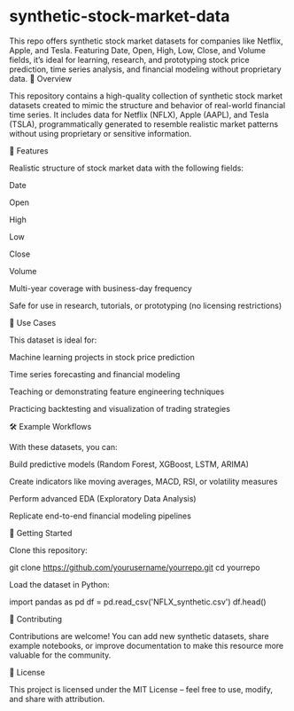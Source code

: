 # synthetic-stock-market-data
This repo offers synthetic stock market datasets for companies like Netflix, Apple, and Tesla. Featuring Date, Open, High, Low, Close, and Volume fields, it’s ideal for learning, research, and prototyping stock price prediction, time series analysis, and financial modeling without proprietary data.
📝 Overview

This repository contains a high-quality collection of synthetic stock market datasets created to mimic the structure and behavior of real-world financial time series. It includes data for Netflix (NFLX), Apple (AAPL), and Tesla (TSLA), programmatically generated to resemble realistic market patterns without using proprietary or sensitive information.

📂 Features

Realistic structure of stock market data with the following fields:

Date

Open

High

Low

Close

Volume

Multi-year coverage with business-day frequency

Safe for use in research, tutorials, or prototyping (no licensing restrictions)

🎯 Use Cases

This dataset is ideal for:

Machine learning projects in stock price prediction

Time series forecasting and financial modeling

Teaching or demonstrating feature engineering techniques

Practicing backtesting and visualization of trading strategies

🛠️ Example Workflows

With these datasets, you can:

Build predictive models (Random Forest, XGBoost, LSTM, ARIMA)

Create indicators like moving averages, MACD, RSI, or volatility measures

Perform advanced EDA (Exploratory Data Analysis)

Replicate end-to-end financial modeling pipelines

🚀 Getting Started

Clone this repository:

git clone https://github.com/yourusername/yourrepo.git
cd yourrepo


Load the dataset in Python:

import pandas as pd
df = pd.read_csv('NFLX_synthetic.csv')
df.head()

🤝 Contributing

Contributions are welcome! You can add new synthetic datasets, share example notebooks, or improve documentation to make this resource more valuable for the community.

📜 License

This project is licensed under the MIT License – feel free to use, modify, and share with attribution.
